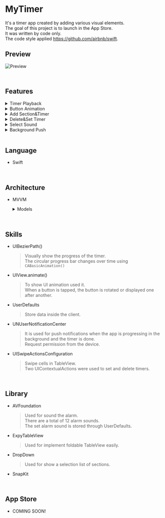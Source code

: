# MyTimer

It's a timer app created by adding various visual elements.   
The goal of this project is to launch in the App Store.   
It was written by code only.   
The code style applied https://github.com/airbnb/swift.

## Preview

![Preview](https://user-images.githubusercontent.com/75382687/175110042-4219529e-4ff5-4e5d-b612-efe5c64cf1da.gif)


<br>

## Features

<details>
  <summary> Timer Playback </summary>
  <div markdown="0">

 | Timer Playback |
 | --- |
 | ![TimerPlayback](https://user-images.githubusercontent.com/75382687/175099768-c84c70ee-c127-4ac7-8b5c-746567579afc.gif) |

  </div>
</details>

<details>
  <summary> Button Animation </summary>
  <div markdown="1">

 | Button Animation |
 | --- |
 | ![ButtonAnimation](https://user-images.githubusercontent.com/75382687/175100330-4e27cb93-aa82-4b87-803b-d51d210efda2.gif) |

  </div>
</details>

<details>
  <summary> Add Section&Timer </summary>
  <div markdown="2">

 | Add Section&Timer |
 | --- |
 | ![Add_Section Timer](https://user-images.githubusercontent.com/75382687/175100353-11cb9f54-b13e-463f-9cce-308e3ad8862a.gif) |

  </div>
</details>

<details>
  <summary> Delete&Set Timer </summary>
  <div markdown="3">

 | Delete&Set Timer |
 | --- |
 | ![Delete Set_Timer](https://user-images.githubusercontent.com/75382687/175100366-47964d54-2d3c-4f06-9f72-f48f4183be15.gif) |

  </div>
</details>

<details>
  <summary> Select Sound </summary>
  <div markdown="4">

 | Select Sound |
 | --- |
 | ![SelectSound](https://user-images.githubusercontent.com/75382687/175100378-db26cf3f-5cef-418d-9baa-b2ad6c3ab6ad.gif) |

  </div>
</details>

<details>
  <summary> Background Push </summary>
  <div markdown="5">

 | Background Push |
 | --- |
 | ![BackgroundPush](https://user-images.githubusercontent.com/75382687/175100424-a8648c2d-ecd2-4f4e-bedf-e1e325b8ac34.gif) |

  </div>
</details>

<br>

## Language

- Swift

<br>

## Architecture

- MVVM   
  <details>
  <summary>Models</summary>
  <div markdown="6">

  ```Swift
    // Timer
    struct MyTimer: Codable, Equatable {
    var title: String
    var min: Int
    var sec: Int
    }
    
    // Section
    struct Section: Codable, Equatable {
    var title: String
    var timers = [MyTimer]()
    }
  ```

  </div>
  </details>

<br>

## Skills

- UIBezierPath()
  > Visually show the progress of the timer.   
  > The circular progress bar changes over time using `CABasicAnimation()`

- UIView.animate()
  > To show UI animation used it.   
  > When a button is tapped, the button is rotated or displayed one after another.

- UserDefaults
  > Store data inside the client.   

- UNUserNotificationCenter
  > It is used for push notifications when the app is progressing in the background and the timer is done.    
  > Request permission from the device.

- UISwipeActionsConfiguration
  > Swipe cells in TableView.   
  > Two UIContextualActions were used to set and delete timers.

<br>

## Library

- AVFoundation
  > Used for sound the alarm.   
  > There are a total of 12 alarm sounds.   
  > The set alarm sound is stored through UserDefaults.

- ExpyTableView
  > Used for implement foldable TableView easily.

- DropDown
  > Used for show a selection list of sections.

- SnapKit

<br>

## App Store

- COMING SOON!
















